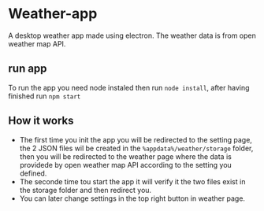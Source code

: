 # Weather-app
A desktop weather app made using electron. The weather data is from open weather map API.
## run app
To run the app you need node instaled then run `node install`, after having finished run `npm start`
## How it works
* The first time you init the app you will be redirected to the setting page, the 2 JSON files wil be created in the `%appdata%/weather/storage` folder, then you will be redirected to the weather page where the data is providede by open weather map API according to the setting you defined.
* The seconde time tou start the app it will verify it the two files exist in the storage folder and then redirect you.
* You can later change settings in the top right button in weather page.
